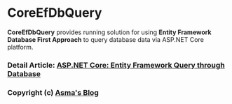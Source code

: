 # CoreEfDbQuery
**CoreEfDbQuery** provides running solution for using **Entity Framework Database First Approach** to query database data via ASP.NET Core platform.

### Detail Article: [ASP.NET Core: Entity Framework Query through Database](https://bit.ly/2QUkDNH)

### Copyright (c) [Asma's Blog](https://www.asmak9.com/)
